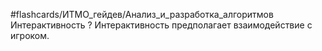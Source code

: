 #flashcards/ИТМО_гейдев/Анализ_и_разработка_алгоритмов
Интерактивность
?
Интерактивность предполагает взаимодействие с игроком.